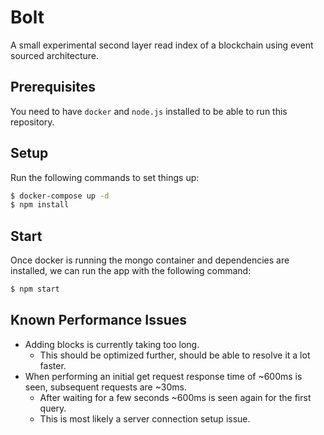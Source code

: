 # Bolt

A small experimental second layer read index of a blockchain using event sourced architecture.

## Prerequisites

You need to have `docker` and `node.js` installed to be able to run this repository.

## Setup

Run the following commands to set things up:

```sh
$ docker-compose up -d
$ npm install
```

## Start

Once docker is running the mongo container and dependencies are installed, we can run the app with the following command:

```sh
$ npm start
```

## Known Performance Issues

 - Adding blocks is currently taking too long.
   - This should be optimized further, should be able to resolve it a lot faster. 
 - When performing an initial get request response time of ~600ms is seen, subsequent requests are ~30ms.
   - After waiting for a few seconds ~600ms is seen again for the first query.
   - This is most likely a server connection setup issue.
